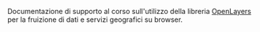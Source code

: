 Documentazione di supporto al corso sull'utilizzo della libreria <a href="http://openlayers.org/" target="_blank">OpenLayers</a> per la fruizione di dati e servizi geografici su browser.